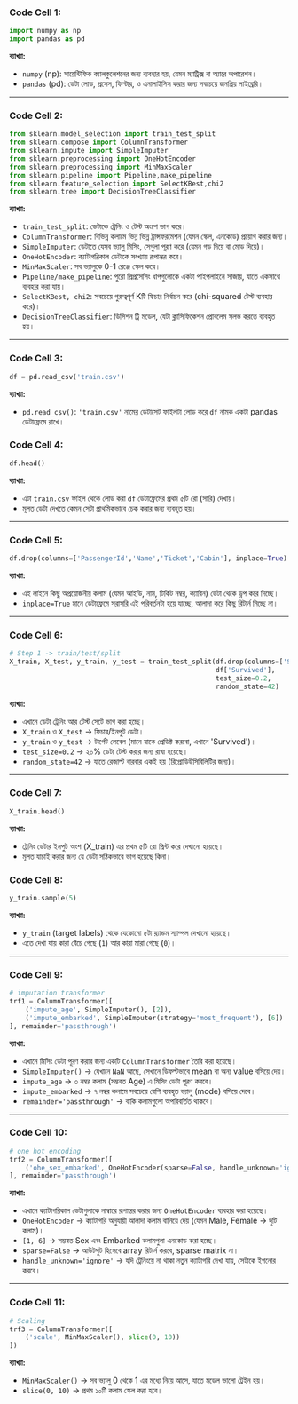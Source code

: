 ### Code Cell 1:

```python
import numpy as np
import pandas as pd
```

**ব্যাখ্যা:**

* `numpy` (np): সায়েন্টিফিক ক্যালকুলেশনের জন্য ব্যবহার হয়, যেমন ম্যাট্রিক্স বা অ্যারে অপারেশন।
* `pandas` (pd): ডেটা লোড, প্রসেস, ফিল্টার, ও এনালাইসিস করার জন্য সবচেয়ে জনপ্রিয় লাইব্রেরি।

---

###  Code Cell 2:

```python
from sklearn.model_selection import train_test_split
from sklearn.compose import ColumnTransformer
from sklearn.impute import SimpleImputer
from sklearn.preprocessing import OneHotEncoder
from sklearn.preprocessing import MinMaxScaler
from sklearn.pipeline import Pipeline,make_pipeline
from sklearn.feature_selection import SelectKBest,chi2
from sklearn.tree import DecisionTreeClassifier
```

**ব্যাখ্যা:**

* `train_test_split`: ডেটাকে ট্রেনিং ও টেস্ট অংশে ভাগ করে।
* `ColumnTransformer`: বিভিন্ন কলামে ভিন্ন ভিন্ন ট্রান্সফরমেশন (যেমন স্কেল, এনকোড) প্রয়োগ করার জন্য।
* `SimpleImputer`: ডেটাতে যেসব ভ্যালু মিসিং, সেগুলা পূরণ করে (যেমন গড় দিয়ে বা মোড দিয়ে)।
* `OneHotEncoder`: ক্যাটাগরিকাল ডেটাকে সংখ্যায় রূপান্তর করে।
* `MinMaxScaler`: সব ভ্যালুকে 0-1 রেঞ্জে স্কেল করে।
* `Pipeline/make_pipeline`: পুরো প্রিপ্রসেসিং ধাপগুলোকে একটা পাইপলাইনে সাজায়, যাতে একসাথে ব্যবহার করা যায়।
* `SelectKBest, chi2`: সবচেয়ে গুরুত্বপূর্ণ Kটি ফিচার নির্বাচন করে (chi-squared টেস্ট ব্যবহার করে)।
* `DecisionTreeClassifier`: ডিসিশন ট্রি মডেল, যেটা ক্লাসিফিকেশন প্রোবলেম সলভ করতে ব্যবহৃত হয়।

---

###  Code Cell 3:

```python
df = pd.read_csv('train.csv')
```

**ব্যাখ্যা:**

* `pd.read_csv()`: `'train.csv'` নামের ডেটাসেট ফাইলটা লোড করে `df` নামক একটা pandas ডেটাফ্রেমে রাখে।



###  Code Cell 4:

```python
df.head()
```

**ব্যাখ্যা:**

* এটা `train.csv` ফাইল থেকে লোড করা `df` ডেটাফ্রেমের প্রথম ৫টি রো (সারি) দেখায়।
* মূলত ডেটা দেখতে কেমন সেটা প্রাথমিকভাবে চেক করার জন্য ব্যবহৃত হয়।

---

###  Code Cell 5:

```python
df.drop(columns=['PassengerId','Name','Ticket','Cabin'], inplace=True)
```

**ব্যাখ্যা:**

* এই লাইনে কিছু অপ্রয়োজনীয় কলাম (যেমন আইডি, নাম, টিকিট নম্বর, ক্যাবিন) ডেটা থেকে ড্রপ করে দিচ্ছে।
* `inplace=True` মানে ডেটাফ্রেমে সরাসরি এই পরিবর্তনটা হয়ে যাচ্ছে, আলাদা করে কিছু রিটার্ন নিচ্ছে না।

---

###  Code Cell 6:

```python
# Step 1 -> train/test/split
X_train, X_test, y_train, y_test = train_test_split(df.drop(columns=['Survived']),
                                                    df['Survived'],
                                                    test_size=0.2,
                                                    random_state=42)
```

**ব্যাখ্যা:**

* এখানে ডেটা ট্রেনিং আর টেস্ট সেটে ভাগ করা হচ্ছে।
* `X_train` ও `X_test` → ফিচার/ইনপুট ডেটা।
* `y_train` ও `y_test` → টার্গেট লেবেল (মানে যাকে প্রেডিক্ট করবো, এখানে 'Survived')।
* `test_size=0.2` → ২০% ডেটা টেস্ট করার জন্য রাখা হয়েছে।
* `random_state=42` → যাতে রেজাল্ট বারবার একই হয় (রিপ্রোডিউসিবিলিটির জন্য)।

---

###  Code Cell 7:

```python
X_train.head()
```

**ব্যাখ্যা:**

* ট্রেনিং ডেটার ইনপুট অংশ (X\_train) এর প্রথম ৫টি রো প্রিন্ট করে দেখানো হয়েছে।
* মূলত যাচাই করার জন্য যে ডেটা সঠিকভাবে ভাগ হয়েছে কিনা।



###  Code Cell 8:

```python
y_train.sample(5)
```

**ব্যাখ্যা:**

* `y_train` (target labels) থেকে যেকোনো ৫টা র‍্যান্ডম স্যাম্পল দেখানো হয়েছে।
* এতে দেখা যায় কারা বেঁচে গেছে (`1`) আর কারা মারা গেছে (`0`)।

---

###  Code Cell 9:

```python
# imputation transformer
trf1 = ColumnTransformer([
    ('impute_age', SimpleImputer(), [2]),
    ('impute_embarked', SimpleImputer(strategy='most_frequent'), [6])
], remainder='passthrough')
```

**ব্যাখ্যা:**

* এখানে মিসিং ডেটা পূরণ করার জন্য একটি `ColumnTransformer` তৈরি করা হয়েছে।
* `SimpleImputer()` → যেখানে `NaN` আছে, সেখানে ডিফল্টভাবে mean বা অন্য value বসিয়ে দেয়।
* `impute_age` → ৩ নম্বর কলাম (সম্ভবত Age) এ মিসিং ডেটা পূরণ করবে।
* `impute_embarked` → ৭ নম্বর কলামে সবচেয়ে বেশি ব্যবহৃত ভ্যালু (mode) বসিয়ে দেবে।
* `remainder='passthrough'` → বাকি কলামগুলো অপরিবর্তিত থাকবে।

---

###  Code Cell 10:

```python
# one hot encoding
trf2 = ColumnTransformer([
    ('ohe_sex_embarked', OneHotEncoder(sparse=False, handle_unknown='ignore'), [1, 6])
], remainder='passthrough')
```

**ব্যাখ্যা:**

* এখানে ক্যাটাগরিকাল ডেটাগুলাকে নাম্বারে রূপান্তর করার জন্য `OneHotEncoder` ব্যবহার করা হয়েছে।
* `OneHotEncoder` → ক্যাটাগরি অনুযায়ী আলাদা কলাম বানিয়ে দেয় (যেমন Male, Female → দুটি কলাম)।
* `[1, 6]` → সম্ভবত Sex এবং Embarked কলামগুলা এনকোড করা হচ্ছে।
* `sparse=False` → আউটপুট হিসেবে array রিটার্ন করবে, sparse matrix না।
* `handle_unknown='ignore'` → যদি ট্রেনিংয়ে না থাকা নতুন ক্যাটাগরি দেখা যায়, সেটাকে ইগনোর করবে।

---

###  Code Cell 11:

```python
# Scaling
trf3 = ColumnTransformer([
    ('scale', MinMaxScaler(), slice(0, 10))
])
```

**ব্যাখ্যা:**

* `MinMaxScaler()` → সব ভ্যালু 0 থেকে 1 এর মধ্যে নিয়ে আসে, যাতে মডেল ভালো ট্রেইন হয়।
* `slice(0, 10)` → প্রথম ১০টি কলাম স্কেল করা হবে।

